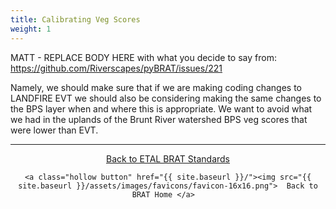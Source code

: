 ```yaml
---
title: Calibrating Veg Scores
weight: 1
---
```


MATT - REPLACE BODY HERE with what you decide to say from: https://github.com/Riverscapes/pyBRAT/issues/221

Namely, we should make sure that if we are making coding changes to LANDFIRE EVT we should also be considering making the same changes to the BPS layer when and where this is appropriate. We want to avoid what we had in the uplands of the Brunt River watershed BPS veg scores that were lower than EVT.

------
<div align="center">
	<a class="hollow button" href="{{ site.baseurl }}/Documentation/Standards/"><i class="fa fa-check-square-o"></i>  Back to ETAL BRAT Standards</a>  
	
	<a class="hollow button" href="{{ site.baseurl }}/"><img src="{{ site.baseurl }}/assets/images/favicons/favicon-16x16.png">  Back to BRAT Home </a>  

</div>